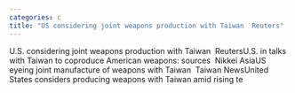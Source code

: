 ```yaml
---
categories: c
title: "US considering joint weapons production with Taiwan  Reuters"
---
```

U.S. considering joint weapons production with Taiwan&nbsp;&nbsp;ReutersU.S. in talks with Taiwan to coproduce American weapons: sources&nbsp;&nbsp;Nikkei AsiaUS eyeing joint manufacture of weapons with Taiwan&nbsp;&nbsp;Taiwan NewsUnited States considers producing weapons with Taiwan amid rising te